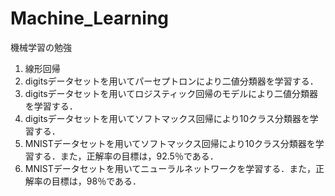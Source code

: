 # Machine_Learning
機械学習の勉強

1. 線形回帰
1. digitsデータセットを用いてパーセプトロンにより二値分類器を学習する．
2. digitsデータセットを用いてロジスティック回帰のモデルにより二値分類器を学習する．
3. digitsデータセットを用いてソフトマックス回帰により10クラス分類器を学習する．
4. MNISTデータセットを用いてソフトマックス回帰により10クラス分類器を学習する．また，正解率の目標は，92.5％である．
5. MNISTデータセットを用いてニューラルネットワークを学習する．また，正解率の目標は，98％である．
